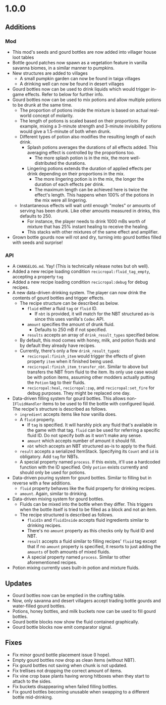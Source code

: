 # 1.0.0

## Additions

### Mod

- This mod's seeds and gourd bottles are now added into villager house loot tables
- Bottle gourd patches now spawn as a vegetation feature in vanilla savanna biomes, in a similar manner to pumpkins.
- New structures are added to villages
    - A small pumpkin garden can now be found in taiga villages
    - A drinking well can now be found in desert villages
- Gourd bottles now can be used to drink liquids which would trigger in-game effects.
  Refer to below for further info.
- Gourd bottles now can be used to mix potions and allow multiple potions to be drunk
  at the same time.
    - The proportion of potions inside the mixture is based on actual real-world concept of
      molarity.
    - The length of potions is scaled based on their proportions. For example, mixing
      a 3-minute strength and 3-minute invisibility potions would give a 1.5-minute of both
      when drunk.
    - Different types of potion also modifies the resulting length of each drink.
        - Splash potions averages the durations of all effects added. This averaging effect
          is controlled by the proportions too.
            - The more splash potion is in the mix, the more well-distributed the durations.
        - Lingering potions extends the duration of applied effects per drink depending on
          their proportions in the mix.
            - The more lingering potion is in the mix, the longer the duration of each effects
              per drink.
            - The maximum length can be achieved here is twice the effect's length. This happens
              when 100% of the potions in the mix were all lingering.
    - Instantaneous effects will wait until enough "moles" or amounts of serving has been drunk.
      Like other amounts measured in drinks, this defaults to 250.
        - For instance, the player needs to drink 1000 mBs worth of mixture that has 25%
          instant healing to receive the healing.
        - This stacks with other mixtures of the same effect and amplifier.
- Grown bottle gourds now will rot and dry, turning into gourd bottles filled with seeds
  and surprise!

### API

- A `CHANGELOG.md`. Yay! (This is technically release notes but oh well).
- Added a new recipe loading condition `recicropal:fluid_tag_empty`, accepting a
  property `tag`
- Added a new recipe loading condition `recicropal:debug` for debug recipes.
- A new data-driven drinking system. The player can now drink the contents of gourd
  bottles and trigger effects.
    - The recipe structure can be described as below.
        - `fluid` either a fluid `tag` or `fluid` ID.
            - If `nbt` is provided, it will match for the NBT structured as-is since
              this uses vanilla's `Codec` API.
        - `amount` specifies the amount of drunk fluid.
            - Defaults to 250 mB if not specified.
        - `results` accepts an array of `drink_result_types` specified below.
    - By default, this mod comes with honey, milk, and potion fluids and by default
      they already have recipes.
    - Currently, there's only a few `drink_result_type`s:
        - `recicropal:finish_item` would trigger the effects of given property `item`
          when it finished being used.
        - `recicropal:finish_item_transfer_nbt`. Similar to above but transfers the NBT from
          fluid to the item. Its only use case would be with potion items, assuming other modders
          actually putting the `Potion` tag to their fluids.
        - `recicropal:heal`, `recicropal:zap`, and `recicropal:set_fire` for debug purposes.
          They might be replaced one day.
- Data-driven filling system for gourd bottles. This allows non-`IFluidHandler` items
  to be used to fill the bottle with configured liquid. The recipe's structure is described
  as follows.
    - `ingredient` accepts items like how vanilla does.
    - A `fluid` property.
        - If `tag` is specified. It will harshly pick any fluid that's available in the game
          with that tag. `fluid` can be used for referring a specific fluid ID. Do not
          specify both as it won't make any sense.
        - `amount` which accepts number of amount it should fill.
        - `nbt` which accepts an NBT structured as-is to apply to the fluid.
    - `result` accepts a serialized ItemStack. Specifying its `Count` and `id` is obligatory. Add
      `tag` for NBTs.
    - A special property named `process`. If this exists, it'll use a hardcoded function
      with the ID specified. Only `potion` exists currently and should only be used for
      potions.
- Data-driven pouring system for gourd bottles. Similar to filling but in reverse with
  a few additions.
    - `fluid` property behaves like the fluid property for drinking recipes.
    - `amount`. Again, similar to drinking.
- Data-driven mixing system for gourd bottles.
    - Fluids can be mixed into the bottle when they differ. This triggers when the bottle
      itself is tried to be filled as a block and not an item.
    - The recipe structured is described as follows.
        - `fluidIn` and `fluidInside` accepts fluid ingredients similar to drinking recipes.
        - There's no `amount` property as this checks only by fluid ID and NBT.
        - `result` accepts a fluid similar to filling recipes' `fluid` tag except that if no
          `amount` property is specified, it resorts to just adding the `amounts` of both
          amounts of mixed fluids.
        - A special property named `process`. Similar to other aforementioned recipes.
- Potion mixing currently uses built-in potion and mixture fluids.

## Updates

- Gourd bottles now can be emptied in the crafting table.
- Now, only savanna and desert villagers accept trading bottle gourds and water-filled gourd bottles.
- Potions, honey bottles, and milk buckets now can be used to fill gourd bottles.
- Gourd bottle blocks now show the fluid contained graphically.
- Gourd bottle blocks now emit comparator signal.

## Fixes

- Fix minor gourd bottle placement issue (I hope).
- Empty gourd bottles now drop as clean items (without NBT).
- Fix gourd bottles not saving when chunk is not updated.
- Fix trellises not dropping the correct amount of items.
- Fix vine crop base plants having wrong hitboxes when they start to attach to the sides.
- Fix buckets disappearing when failed filling bottles.
- Fix gourd bottles becoming unusable when swapping to a different bottle mid-drinking.